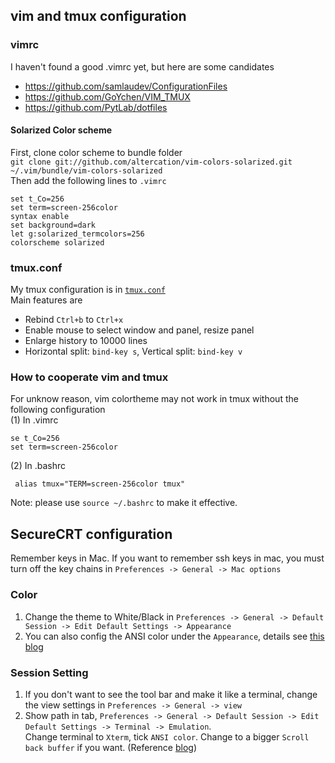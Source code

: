 ## vim and tmux configuration

### vimrc
I haven't found a good .vimrc yet, but here are some candidates

- https://github.com/samlaudev/ConfigurationFiles
- https://github.com/GoYchen/VIM_TMUX
- https://github.com/PytLab/dotfiles

#### Solarized Color scheme
First, clone color scheme to bundle folder  
`git clone git://github.com/altercation/vim-colors-solarized.git ~/.vim/bundle/vim-colors-solarized`  
Then add the following lines to `.vimrc`
```
set t_Co=256                                                                                              
set term=screen-256color                                                                                                     syntax enable
set background=dark
let g:solarized_termcolors=256
colorscheme solarized
```

### tmux.conf

My tmux configuration is in [`tmux.conf`](.tmux.conf)  
Main features are
- Rebind `Ctrl+b` to `Ctrl+x`
- Enable mouse to select window and panel, resize panel
- Enlarge history to 10000 lines
- Horizontal split: `bind-key s`, Vertical split: `bind-key v`

### How to cooperate vim and tmux 
For unknow reason, vim colortheme may not work in tmux without the following configuration  
(1) In .vimrc
```
se t_Co=256
set term=screen-256color
```
(2) In .bashrc
```
 alias tmux="TERM=screen-256color tmux" 
```
Note: please use `source ~/.bashrc` to make it effective.

## SecureCRT configuration
Remember keys in Mac. If you want to remember ssh keys in mac, you must turn off the key chains in `Preferences -> General -> Mac options`
### Color 
1. Change the theme to White/Black in `Preferences -> General -> Default Session -> Edit Default Settings -> Appearance`
1. You can also config the ANSI color under the `Appearance`, details see [this blog](http://liam0205.me/2015/09/24/color-scheme-for-securecrt/index.html)
### Session Setting
1. If you don't want to see the tool bar and make it like a terminal, change the view settings in `Preferences -> General -> view`
1. Show path in tab, `Preferences -> General -> Default Session -> Edit Default Settings -> Terminal -> Emulation`.  
Change terminal to `Xterm`, tick `ANSI color`. Change to a bigger `Scroll back buffer` if you want. (Reference [blog](http://blog.csdn.net/delphiwcdj/article/details/7226921)) 
